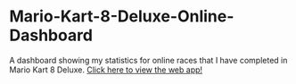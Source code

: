 # Mario-Kart-8-Deluxe-Online-Dashboard
A dashboard showing my statistics for online races that I have completed in Mario Kart 8 Deluxe. [Click here to view the web app!](https://mk8dx-online-race-dashboard.streamlit.app/)
